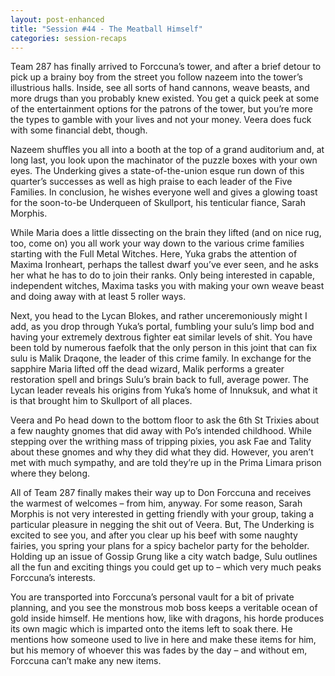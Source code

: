```yaml
---
layout: post-enhanced
title: "Session #44 - The Meatball Himself"
categories: session-recaps
---
```


Team 287 has finally arrived to Forccuna’s tower, and after a brief detour to pick up a brainy boy from the street you follow nazeem into the tower’s illustrious halls. Inside, see all sorts of hand cannons, weave beasts, and more drugs than you probably knew existed. You get a quick peek at some of the entertainment options for the patrons of the tower, but you’re more the types to gamble with your lives and not your money. Veera does fuck with some financial debt, though. 

Nazeem shuffles you all into a booth at the top of a grand auditorium and, at long last, you look upon the machinator of the puzzle boxes with your own eyes. The Underking gives a state-of-the-union esque run down of this quarter’s successes as well as high praise to each leader of the Five Families. In conclusion, he wishes everyone well and gives a glowing toast for the soon-to-be Underqueen of Skullport, his tenticular fiance, Sarah Morphis. 

While Maria does a little dissecting on the brain they lifted (and on nice rug, too, come on) you all work your way down to the various crime families starting with the Full Metal Witches. Here, Yuka grabs the attention of Maxima Ironheart, perhaps the tallest dwarf you’ve ever seen, and he asks her what he has to do to join their ranks. Only being interested in capable, independent witches, Maxima tasks you with making your own weave beast and doing away with at least 5 roller ways.

Next, you head to the Lycan Blokes, and rather unceremoniously might I add, as you drop through Yuka’s portal, fumbling your sulu’s limp bod and having your extremely dextrous fighter eat similar levels of shit. You have been told by numerous faefolk that the only person in this joint that can fix sulu is Malik Draqone, the leader of this crime family. In exchange for the sapphire Maria lifted off the dead wizard, Malik performs a greater restoration spell and brings Sulu’s brain back to full, average power. The Lycan leader reveals his origins from Yuka’s home of Innuksuk, and what it is that brought him to Skullport of all places.

Veera and Po head down to the bottom floor to ask the 6th St Trixies about a few naughty gnomes that did away with Po’s intended childhood. While stepping over the writhing mass of tripping pixies, you ask Fae and Tality about these gnomes and why they did what they did. However, you aren’t met with much sympathy, and are told they’re up in the Prima Limara prison where they belong. 

All of Team 287 finally makes their way up to Don Forccuna and receives the warmest of welcomes – from him, anyway. For some reason, Sarah Morphis is not very interested in getting friendly with your group, taking a particular pleasure in negging the shit out of Veera. But, The Underking is excited to see you, and after you clear up his beef with some naughty fairies, you spring your plans for a spicy bachelor party for the beholder. Holding up an issue of Gossip Grung like a city watch badge, Sulu outlines all the fun and exciting things you could get up to – which very much peaks Forccuna’s interests. 

You are transported into Forccuna’s personal vault for a bit of private planning, and you see the monstrous mob boss keeps a veritable ocean of gold inside himself. He mentions how, like with dragons, his horde produces its own magic which is imparted onto the items left to soak there. He mentions how someone used to live in here and make these items for him, but his memory of whoever this was fades by the day – and without em, Forccuna can’t make any new items.
